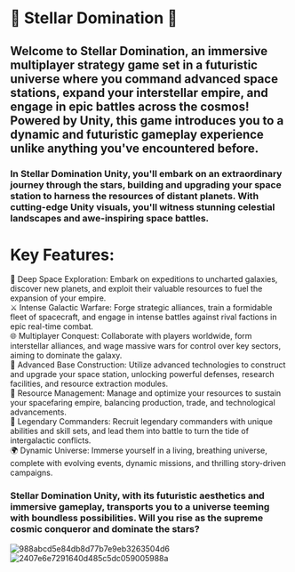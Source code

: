 # 🚀 Stellar Domination 🌌

## Welcome to Stellar Domination, an immersive multiplayer strategy game set in a futuristic universe where you command advanced space stations, expand your interstellar empire, and engage in epic battles across the cosmos! Powered by Unity, this game introduces you to a dynamic and futuristic gameplay experience unlike anything you've encountered before.

### In Stellar Domination Unity, you'll embark on an extraordinary journey through the stars, building and upgrading your space station to harness the resources of distant planets. With cutting-edge Unity visuals, you'll witness stunning celestial landscapes and awe-inspiring space battles.

# Key Features:  
🌌 Deep Space Exploration: Embark on expeditions to uncharted galaxies, discover new planets, and exploit their valuable resources to fuel the expansion of your empire.  
⚔️ Intense Galactic Warfare: Forge strategic alliances, train a formidable fleet of spacecraft, and engage in intense battles against rival factions in epic real-time combat.  
🌐 Multiplayer Conquest: Collaborate with players worldwide, form interstellar alliances, and wage massive wars for control over key sectors, aiming to dominate the galaxy.  
🚀 Advanced Base Construction: Utilize advanced technologies to construct and upgrade your space station, unlocking powerful defenses, research facilities, and resource extraction modules.  
💎 Resource Management: Manage and optimize your resources to sustain your spacefaring empire, balancing production, trade, and technological advancements.  
🌟 Legendary Commanders: Recruit legendary commanders with unique abilities and skill sets, and lead them into battle to turn the tide of intergalactic conflicts.  
🌍 Dynamic Universe: Immerse yourself in a living, breathing universe, complete with evolving events, dynamic missions, and thrilling story-driven campaigns.  

### Stellar Domination Unity, with its futuristic aesthetics and immersive gameplay, transports you to a universe teeming with boundless possibilities. Will you rise as the supreme cosmic conqueror and dominate the stars?
![988abcd5e84db8d77b7e9eb3263504d6](https://github.com/hunterjreid/MMO_game/assets/62681404/54569b60-4b85-4d9c-af81-9abc72206e2b)
![2407e6e7291640d485c5dc059005988a](https://github.com/hunterjreid/MMO_game/assets/62681404/7ee3f21d-e2ff-413a-b07a-304323e32748)
